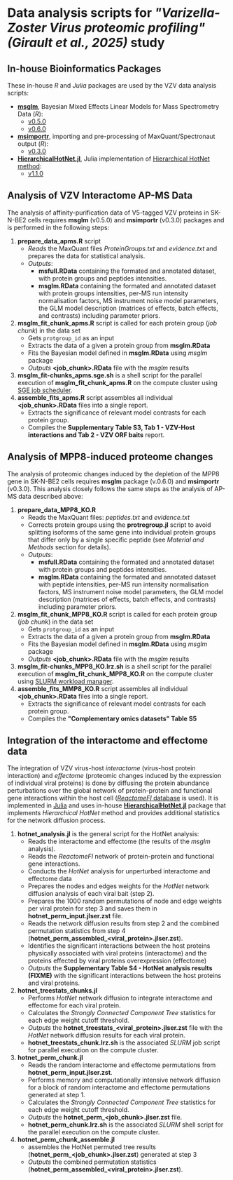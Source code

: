 # Data analysis scripts for *"Varizella-Zoster Virus proteomic profiling" (Girault et al., 2025)* study

## In-house Bioinformatics Packages

These in-house *R* and *Julia* packages are used by the VZV data analysis scripts:

- [**msglm**](https://github.com/innatelab/msglm), Bayesian Mixed Effects Linear Models for Mass Spectrometry Data (*R*):
  - [v0.5.0](https://github.com/innatelab/msglm/tree/v0.5.0)
  - [v0.6.0](https://github.com/innatelab/msglm/tree/v0.6.0)
- [**msimportr**](https://github.com/innatelab/msimportr), importing and pre-processing of MaxQuant/Spectronaut output (*R*):
  - [v0.3.0](https://github.com/innatelab/msimportr/tree/v0.3.0)
- [**HierarchicalHotNet.jl**](https://github.com/alyst/HierarchicalHotNet.jl),
  Julia implementation of [Hierarchical HotNet method](https://academic.oup.com/bioinformatics/article/34/17/i972/5093236):
  - [v1.1.0](https://github.com/alyst/HierarchicalHotNet.jl/tree/v1.1.0)

## Analysis of VZV Interactome AP-MS Data

The analysis of affinity-purification data of V5-tagged VZV proteins in SK-N-BE2 cells requires
**msglm** (v0.5.0) and **msimportr** (v0.3.0) packages and is performed in the following steps:

1. **prepare_data_apms.R** script
    - *Reads* the MaxQuant files *ProteinGroups.txt* and *evidence.txt* and prepares the data for statistical analysis.
    - *Outputs*:
      - **msfull.RData** containing the formated and annotated dataset, with protein groups and peptides intensities.
      - **msglm.RData** containing the formated and annotated dataset with protein groups intensities,
        per-MS run intensity normalisation factors, MS instrument noise model parameters,
        the GLM model description (matrices of effects, batch effects, and contrasts) including parameter priors.
2. **msglm_fit_chunk_apms.R** script is called for each protein group (*job chunk*) in the data set
    - Gets `protgroup_id` as an input
    - Extracts the data of a given a protein group from **msglm.RData**
    - Fits the Bayesian model defined in **msglm.RData** using *msglm* package
    - *Outputs* **<job_chunk>.RData** file with the *msglm* results
3. **msglm_fit-chunks_apms.sge.sh** is a shell script for the parallel execution of **msglm_fit_chunk_apms.R**
 on the compute cluster using [SGE job scheduler](https://computing.sas.upenn.edu/gpc/job/sge).
4. **assemble_fits_apms.R** script assembles all individual **<job_chunk>.RData** files into a single report.
    - Extracts the significance of relevant model contrasts for each protein group.
    - Compiles the **Supplementary Table S3, Tab 1 - VZV-Host interactions and Tab 2 - VZV ORF baits** report.

## Analysis of MPP8-induced proteome changes

The analysis of proteomic changes induced by the depletion of the MPP8 gene in SK-N-BE2 cells
requires **msglm** package (v.0.6.0) and **msimportr** (v0.3.0).
This analysis closely follows the same steps as the analysis of AP-MS data described above:

1. **prepare_data_MPP8_KO.R**
    - Reads the MaxQuant files: *peptides.txt* and *evidence.txt*
    - Corrects protein groups using the **protregroup.jl** script to avoid splitting isoforms of the same
      gene into individual protein groups that differ only by a single specific peptide
      (see *Material and Methods* section for details).
    - *Outputs*:
      - **msfull.RData** containing the formated and annotated dataset
        with protein groups and peptides intensities.
      - **msglm.RData** containing the formated and annotated dataset with peptide intensities,
        per-MS run intensity normalisation factors, MS instrument noise model parameters,
        the GLM model description (matrices of effects, batch effects, and contrasts) including parameter priors.
2. **msglm_fit_chunk_MPP8_KO.R** script is called for each protein group (*job chunk*) in the data set
    - Gets `protgroup_id` as an input
    - Extracts the data of a given a protein group from **msglm.RData**
    - Fits the Bayesian model defined in **msglm.RData** using *msglm* package
    - *Outputs* **<job_chunk>.RData** file with the *msglm* results
3. **msglm_fit-chunks_MPP8_KO.lrz.sh** is a shell script for the parallel execution of
   **msglm_fit_chunk_MPP8_KO.R** on the compute cluster using
   [SLURM workload manager](https://slurm.schedmd.com/sbatch.html).
4. **assemble_fits_MMP8_KO.R** script assembles all individual **<job_chunk>.RData**
   files into a single report.
    - Extracts the significance of relevant model contrasts for each protein group.
    - Compiles the **"Complementary omics datasets" Table S5**

## Integration of the interactome and effectome data

The integration of VZV virus-host *interactome* (virus-host protein interaction)
and *effectome* (proteomic changes induced by the expression of individual viral proteins)
is done by diffusing the protein abundance perturbations over the global network of
protein-protein and functional gene interactions within the host cell
([*ReactomeFI* database](https://reactome.org/tools/reactome-fiviz) is used).
It is implemented in [Julia](https://julialang.org/) and uses in-house
[**HierarchicalHotNet.jl**](https://github.com/alyst/HierarchicalHotNet.jl) package
that implements *Hierarchical HotNet* method and provides additional statistics
for the network diffusion process.

1. **hotnet_analysis.jl** is the general script for the HotNet analysis:
    - Reads the interactome and effectome (the results of the *msglm* analysis).
    - Reads the *ReactomeFI* network of protein-protein and functional gene interactions.
    - Conducts the *HotNet* analysis for unperturbed interactome and effectome data
    - Prepares the nodes and edges weights for the *HotNet* network diffusion
      analysis of each viral bait (step 2).
    - Prepares the 1000 random permutations of node and edge weights per viral protein for step 3
      and saves them in **hotnet_perm_input.jlser.zst** file.
    - Reads the network diffusion results from step 2 and
      the combined permutation statistics from step 4 (**hotnet_perm_assembled_<viral_protein>.jlser.zst**).
    - Identifies the significant interactions between the host proteins physically associated
      with viral proteins (interactome) and the proteins effected by viral proteins overexpression
      (effectome)
    - *Outputs* the **Supplementary Table S4 - HotNet analysis results (FIXME)** with the
      significant interactions between the host proteins and viral proteins.
2. **hotnet_treestats_chunks.jl**
    - Performs *HotNet* network diffusion to integrate interactome and effectome for each viral protein.
    - Calculates the *Strongly Connected Component Tree* statistics for each edge weight cutoff threshold.
    - *Outputs* the **hotnet_treestats_<viral_protein>.jlser.zst** file with the
      *HotNet* network diffusion results for each viral protein.
    - **hotnet_treestats_chunk.lrz.sh** is the associated *SLURM* job script for parallel execution on
      the compute cluster.
3. **hotnet_perm_chunk.jl**
    - Reads the random interactome and effectome permutations from **hotnet_perm_input.jlser.zst**.
    - Performs memory and computationally intensive network diffusion for a block of random
      interactome and effectome permutations generated at step 1.
    - Calculates the *Strongly Connected Component Tree* statistics for each edge weight cutoff threshold.
    - *Outputs* the **hotnet_perm_<job_chunk>.jlser.zst** file.
    - **hotnet_perm_chunk.lrz.sh** is the associated *SLURM* shell script for the parallel
      execution on the compute cluster.
4. **hotnet_perm_chunk_assemble.jl**
    - assembles the HotNet permuted tree results (**hotnet_perm_<job_chunk>.jlser.zst**)
      generated at step 3
    - *Outputs* the combined permutation statistics (**hotnet_perm_assembled_<viral_protein>.jlser.zst**).
